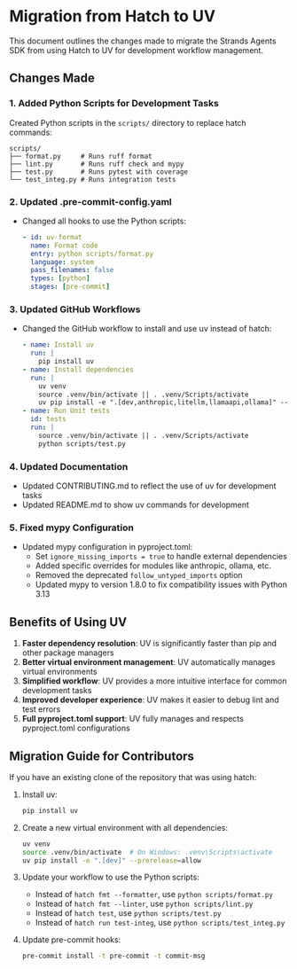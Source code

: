 # Migration from Hatch to UV

This document outlines the changes made to migrate the Strands Agents SDK from using Hatch to UV for development workflow management.

## Changes Made

### 1. Added Python Scripts for Development Tasks

Created Python scripts in the `scripts/` directory to replace hatch commands:
  ```
  scripts/
  ├── format.py     # Runs ruff format
  ├── lint.py       # Runs ruff check and mypy
  ├── test.py       # Runs pytest with coverage
  └── test_integ.py # Runs integration tests
  ```

### 2. Updated .pre-commit-config.yaml

- Changed all hooks to use the Python scripts:
  ```yaml
  - id: uv-format
    name: Format code
    entry: python scripts/format.py
    language: system
    pass_filenames: false
    types: [python]
    stages: [pre-commit]
  ```

### 3. Updated GitHub Workflows

- Changed the GitHub workflow to install and use uv instead of hatch:
  ```yaml
  - name: Install uv
    run: |
      pip install uv
  - name: Install dependencies
    run: |
      uv venv
      source .venv/bin/activate || . .venv/Scripts/activate
      uv pip install -e ".[dev,anthropic,litellm,llamaapi,ollama]" --prerelease=allow
  - name: Run Unit tests
    id: tests
    run: |
      source .venv/bin/activate || . .venv/Scripts/activate
      python scripts/test.py
  ```

### 4. Updated Documentation

- Updated CONTRIBUTING.md to reflect the use of uv for development tasks
- Updated README.md to show uv commands for development

### 5. Fixed mypy Configuration

- Updated mypy configuration in pyproject.toml:
  - Set `ignore_missing_imports = true` to handle external dependencies
  - Added specific overrides for modules like anthropic, ollama, etc.
  - Removed the deprecated `follow_untyped_imports` option
  - Updated mypy to version 1.8.0 to fix compatibility issues with Python 3.13

## Benefits of Using UV

1. **Faster dependency resolution**: UV is significantly faster than pip and other package managers
2. **Better virtual environment management**: UV automatically manages virtual environments
3. **Simplified workflow**: UV provides a more intuitive interface for common development tasks
4. **Improved developer experience**: UV makes it easier to debug lint and test errors
5. **Full pyproject.toml support**: UV fully manages and respects pyproject.toml configurations

## Migration Guide for Contributors

If you have an existing clone of the repository that was using hatch:

1. Install uv:
   ```bash
   pip install uv
   ```

2. Create a new virtual environment with all dependencies:
   ```bash
   uv venv
   source .venv/bin/activate  # On Windows: .venv\Scripts\activate
   uv pip install -e ".[dev]" --prerelease=allow
   ```

3. Update your workflow to use the Python scripts:
   - Instead of `hatch fmt --formatter`, use `python scripts/format.py`
   - Instead of `hatch fmt --linter`, use `python scripts/lint.py`
   - Instead of `hatch test`, use `python scripts/test.py`
   - Instead of `hatch run test-integ`, use `python scripts/test_integ.py`

4. Update pre-commit hooks:
   ```bash
   pre-commit install -t pre-commit -t commit-msg
   ```
